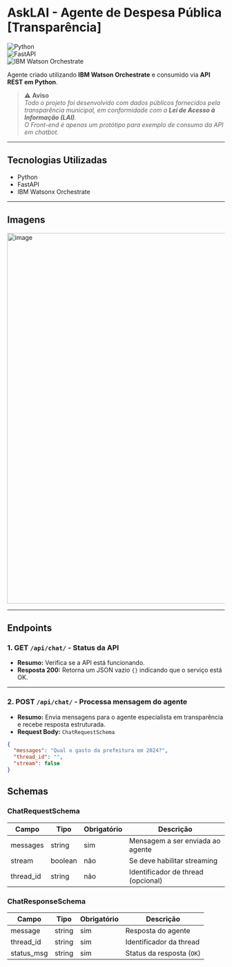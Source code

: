 # AskLAI - Agente de Despesa Pública [Transparência]  

![Python](https://img.shields.io/badge/Python-3776AB?style=for-the-badge&logo=python&logoColor=white)  
![FastAPI](https://img.shields.io/badge/FastAPI-009688?style=for-the-badge&logo=fastapi&logoColor=white)  
![IBM Watson Orchestrate](https://img.shields.io/badge/IBM-Watson%20Orchestrate-054ADA?style=for-the-badge&logo=ibm&logoColor=white)  

Agente criado utilizando **IBM Watson Orchestrate** e consumido via **API REST em Python**.  
> ⚠️ **Aviso**  
> *Todo o projeto foi desenvolvido com dados públicos fornecidos pela transparência municipal, em conformidade com a **Lei de Acesso à Informação (LAI)**.*  
> *O Front-end é apenas um protótipo para exemplo de consumo da API em chatbot.*
---

## Tecnologias Utilizadas

- Python
- FastAPI
- IBM Watsonx Orchestrate

---

## Imagens

<img width="1336" height="858" alt="image" src="https://i.imgur.com/FmS1m1C.png" />



---

## Endpoints

### 1. **GET `/api/chat/`** - Status da API
- **Resumo:** Verifica se a API está funcionando.
- **Resposta 200:** Retorna um JSON vazio `{}` indicando que o serviço está OK.

---

### 2. **POST `/api/chat/`** - Processa mensagem do agente
- **Resumo:** Envia mensagens para o agente especialista em transparência e recebe resposta estruturada.
- **Request Body:** `ChatRequestSchema`

```json
{
  "messages": "Qual o gasto da prefeitura em 2024?",
  "thread_id": "",
  "stream": false
}
```

## Schemas

### ChatRequestSchema
| Campo      | Tipo     | Obrigatório | Descrição                          |
|-----------|---------|------------|------------------------------------|
| messages  | string  | sim        | Mensagem a ser enviada ao agente  |
| stream    | boolean | não        | Se deve habilitar streaming       |
| thread_id | string  | não        | Identificador de thread (opcional)|

### ChatResponseSchema
| Campo       | Tipo     | Obrigatório | Descrição                  |
|------------|---------|------------|----------------------------|
| message    | string  | sim        | Resposta do agente         |
| thread_id  | string  | sim        | Identificador da thread    |
| status_msg | string  | sim        | Status da resposta (`OK`)  |
